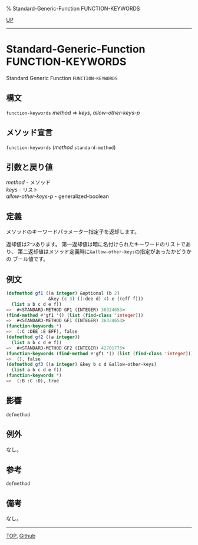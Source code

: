 % Standard-Generic-Function FUNCTION-KEYWORDS

[UP](7.7.html)  

---

# Standard-Generic-Function FUNCTION-KEYWORDS


Standard Generic Function `FUNCTION-KEYWORDS`


## 構文

`function-keywords` *method* => *keys*, *allow-other-keys-p*


## メソッド宣言

`function-keywords` (*method* `standard-method`)


## 引数と戻り値

*method* - メソッド  
*keys* - リスト  
*allow-other-keys-p* - generalized-boolean


## 定義

メソッドのキーワードパラメーター指定子を返却します。

返却値は2つあります。
第一返却値は暗に名付けられたキーワードのリストであり、
第二返却値はメソッド定義時に`&allow-other-keys`の指定があったかどうかの
ブール値です。


## 例文

```lisp
(defmethod gf1 ((a integer) &optional (b 2)
                &key (c 3) ((:dee d) 4) e ((eff f)))
  (list a b c d e f))
=>  #<STANDARD-METHOD GF1 (INTEGER) 36324653>
(find-method #'gf1 '() (list (find-class 'integer))) 
=>  #<STANDARD-METHOD GF1 (INTEGER) 36324653>
(function-keywords *)
=>  (:C :DEE :E EFF), false
(defmethod gf2 ((a integer))
  (list a b c d e f))
=>  #<STANDARD-METHOD GF2 (INTEGER) 42701775>
(function-keywords (find-method #'gf1 '() (list (find-class 'integer))))
=>  (), false
(defmethod gf3 ((a integer) &key b c d &allow-other-keys)
  (list a b c d e f))
(function-keywords *)
=>  (:B :C :D), true
```

## 影響

`defmethod`


## 例外

なし。


## 参考

`defmethod`

## 備考

なし。


---
[TOP](index.html),  [Github](https://github.com/nptcl/npt-japanese)

